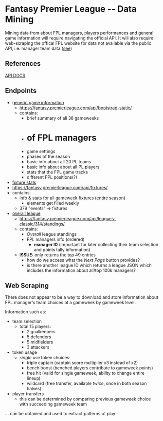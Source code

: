 # Fantasy Premier League -- Data Mining

Mining data from about FPL managers, players performances and general game information will require navigating the official API.
It will also require web-scraping the offical FPL website for data not available via the public API, i.e. manager team data ([see](web-scraping))



## References

[API DOCS](https://fpl.readthedocs.io/en/latest/classes/fpl.html#fpl.fpl.FPL)

## Endpoints

- [generic game information](https://fantasy.premierleague.com/api/bootstrap-static/)
	- <https://fantasy.premierleague.com/api/bootstrap-static/>
	- contains:
		- brief summary of all 38 gameweeks
		- # of FPL managers
		- game settings
		- phases of the season
		- basic info about all 20 PL teams
		- basic info about about all PL players
		- stats that the FPL game tracks
		- different FPL positions(?)
- [fixture stats](https://fantasy.premierleague.com/api/fixtures/)
 - <https://fantasy.premierleague.com/api/fixtures/>
 - contains:
 	- info & stats for all gameweek fixtures (entire season)
 		- elements get filled weekly
 	- 379 "events" => fixtures
- [overall league](https://fantasy.premierleague.com/api/leagues-classic/314/standings/)
	- <https://fantasy.premierleague.com/api/leagues-classic/314/standings/>
	- contains:
		- *Overall* league standings
		- FPL managers info (ordered)
			- **manager ID** (important for later collecting their team selection and points tally information)
	- **ISSUE:** only returns the top 49 entries
		- how do we access what the *Next Page* button provides?
		- is there another league ID which returns a league JSON which includes the information about all/top 100k managers?

## Web Scraping

There does not appear to be a way to download and store information about FPL manager's team choices at a gameweek by gameweek level.

Information such as:

- team selection
	- total 15 players:
		* 2 goalkeepers
		* 5 defenders
		* 5 midfielders
		* 3 attackers
- token usage
	- *single* use token choices:
		* triple captain (captain score multiplier x3 instead of x2)
		* bench boost (benched players contribute to gameweek points)
		* free hit (vaild for single gameweek, ability to change entire lineup)
		* wildcard (free transfer, available *twice*, once in both season halves)
- player transfers
	- this can be determined by comparing previous gameweek choice with succeeding gameweek team

... can be obtained and used to extract patterns of play

